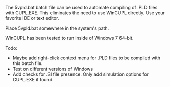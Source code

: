 The 5vpld.bat batch file can be used to automate compiling of .PLD files with CUPL.EXE.
This eliminates the need to use WinCUPL directly. Use your favorite IDE or text editor.

Place 5vpld.bat somewhere in the system's path.

WinCUPL has been tested to run inside of Windows 7 64-bit.

Todo:
* Maybe add right-click context menu for .PLD files to be compiled with this batch file.
* Test on different versions of Windows
* Add checks for .SI file presence. Only add simulation options for CUPL.EXE if found.